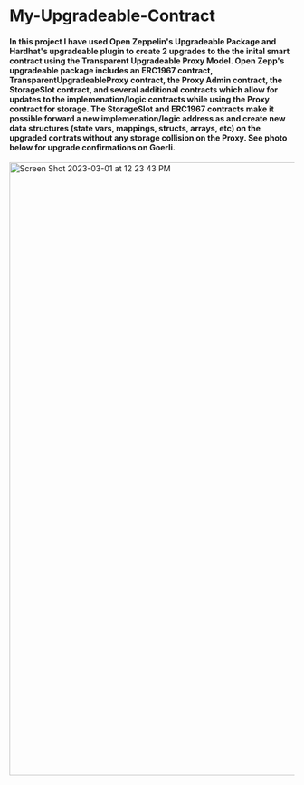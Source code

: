 # My-Upgradeable-Contract

#### In this project I have used Open Zeppelin's Upgradeable Package and Hardhat's upgradeable plugin to create 2 upgrades to the the inital smart contract using the Transparent Upgradeable Proxy Model. Open Zepp's upgradeable package includes an ERC1967 contract,  TransparentUpgradeableProxy contract, the Proxy Admin contract, the StorageSlot contract, and several additional contracts which allow for updates to the implemenation/logic contracts while using the Proxy contract for storage. The StorageSlot and ERC1967 contracts make it possible forward a new implemenation/logic address as and create new data structures (state vars, mappings, structs, arrays, etc) on the upgraded contrats without any storage collision on the Proxy. See photo below for upgrade confirmations on Goerli.

<img width="1082" alt="Screen Shot 2023-03-01 at 12 23 43 PM" src="https://user-images.githubusercontent.com/81759076/222219900-1017c7dc-30de-4cfe-a605-664957fb33b3.png">




